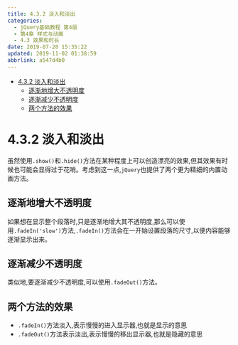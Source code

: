 ```yaml
---
title: 4.3.2 淡入和淡出
categories: 
  - jQuery基础教程 第4版
  - 第4章 样式与动画
  - 4.3 效果和时长
date: 2019-07-20 15:35:22
updated: 2019-11-02 01:38:59
abbrlink: a547d4b0
---
```

- [4.3.2 淡入和淡出](/ReadingNotes/a547d4b0/#4-3-2-淡入和淡出)
    - [逐渐地增大不透明度](/ReadingNotes/a547d4b0/#逐渐地增大不透明度)
    - [逐渐减少不透明度](/ReadingNotes/a547d4b0/#逐渐减少不透明度)
    - [两个方法的效果](/ReadingNotes/a547d4b0/#两个方法的效果)

<!--more-->
<script src="https://cdn.bootcss.com/jquery/3.4.0/jquery.slim.min.js"></script>
<script>$(document).ready(function () {$(".post-body > ul:nth-child(1)").hide();});</script>

<!--end-->
<!--SSTStart-->
# 4.3.2 淡入和淡出 #
虽然使用`.show()`和`.hide()`方法在某种程度上可以创造漂亮的效果,但其效果有时候也可能会显得过于花哨。考虑到这一点,`jQuery`也提供了两个更为精细的内置动画方法。
## 逐渐地增大不透明度 ##
如果想在显示整个段落时,只是逐渐地增大其不透明度,那么可以使用`.fadeIn('slow')`方法,`.fadeIn()`方法会在一开始设置段落的尺寸,以便内容能够逐渐显示出来。
## 逐渐减少不透明度 ##
类似地,要逐渐减少不透明度,可以使用`.fadeOut()`方法。
## 两个方法的效果 ##
- `.fadeIn()`方法淡入,表示慢慢的进入显示器,也就是显示的意思
- `.fadeOut()`方法表示淡出,表示慢慢的移出显示器,也就是隐藏的意思
<!--SSTStop-->

